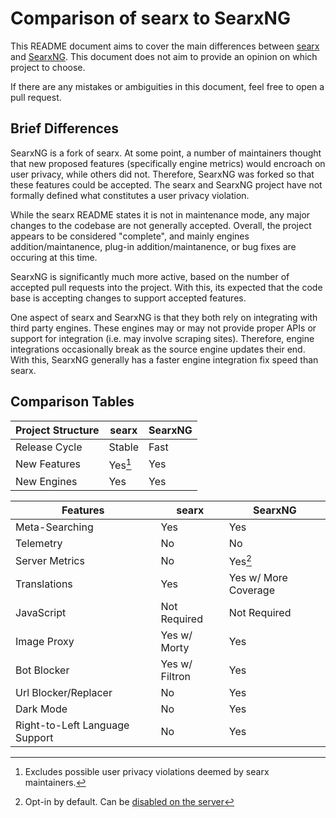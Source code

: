 # Comparison of searx to SearxNG 

This README document aims to cover the main differences between [searx](https://github.com/searx/searx) and [SearxNG](https://github.com/searxng/searxng). This document does not aim to provide an opinion on which project to choose.

If there are any mistakes or ambiguities in this document, feel free to open a pull request.

## Brief Differences

SearxNG is a fork of searx. At some point, a number of maintainers thought that new proposed features (specifically engine metrics) would encroach on user privacy, while others did not. Therefore, SearxNG was forked so that these features could be accepted. The searx and SearxNG project have not formally defined what constitutes a user privacy violation.

While the searx README states it is not in maintenance mode, any major changes to the codebase are not generally accepted. Overall, the project appears to be considered "complete", and mainly engines addition/maintanence, plug-in addition/maintanence, or bug fixes are occuring at this time. 

SearxNG is significantly much more active, based on the number of accepted pull requests into the project. With this, its expected that the code base is accepting changes to support accepted features. 

One aspect of searx and SearxNG is that they both rely on integrating with third party engines. These engines may or may not provide proper APIs or support for integration (i.e. may involve scraping sites). Therefore, engine integrations occasionally break as the source engine updates their end. With this, SearxNG generally has a faster engine integration fix speed than searx.

## Comparison Tables

| Project Structure | searx      | SearxNG |
| ----------------- | ---------- | ------- |
| Release Cycle     | Stable     | Fast    |
| New Features      | Yes[^1]    | Yes     |
| New Engines       | Yes        | Yes     |


| Features                        | searx            | SearxNG              |
| ------------------------------- | ---------------- | -------------------- |
| Meta-Searching 	          | Yes              | Yes                  |
| Telemetry      	          | No               | No                   |
| Server Metrics 	          | No               | Yes[^2]              |
| Translations   	          | Yes              | Yes w/ More Coverage |
| JavaScript     	          | Not Required     | Not Required         |
| Image Proxy    	          | Yes w/ Morty     | Yes                  |
| Bot Blocker    	          | Yes w/ Filtron   | Yes                  |
| Url Blocker/Replacer            | No               | Yes                  |
| Dark Mode                       | No               | Yes                  |
| Right-to-Left Language Support  | No               | Yes                  |

[^1]: Excludes possible user privacy violations deemed by searx maintainers.

[^2]: Opt-in by default. Can be [disabled on the server](https://docs.searxng.org/admin/engines/settings.html#general)

